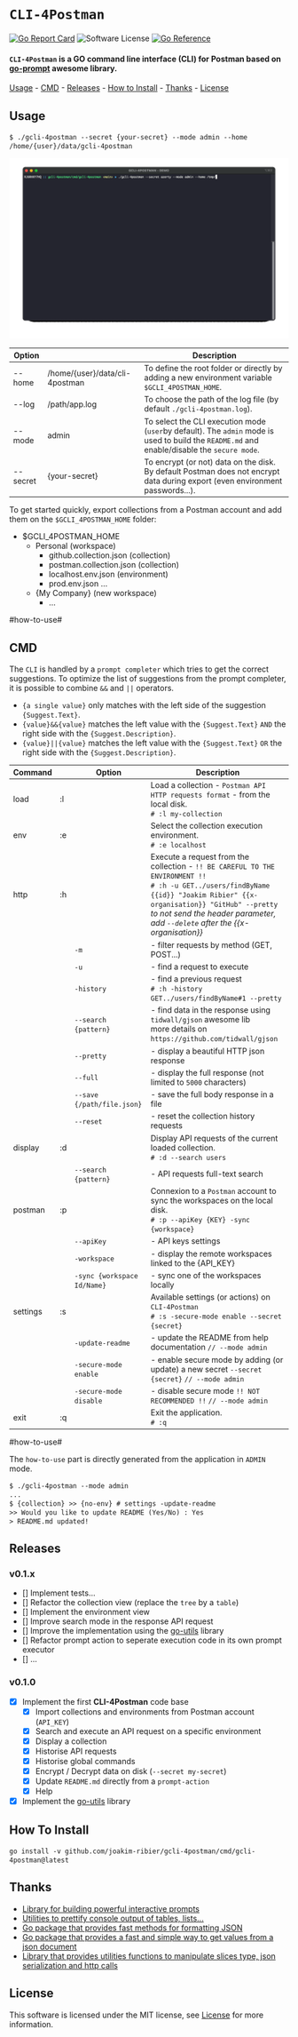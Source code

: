# `CLI-4Postman`

[![Go Report Card](https://goreportcard.com/badge/github.com/joakim-ribier/gcli-4postman)](https://goreportcard.com/report/github.com/joakim-ribier/gcli-4postman)
![Software License](https://img.shields.io/badge/license-MIT-brightgreen.svg?style=flat-square)
[![Go Reference](https://pkg.go.dev/badge/image)](https://pkg.go.dev/github.com/joakim-ribier/gcli-4postman)


#### `CLI-4Postman` is a GO command line interface (CLI) for Postman based on [go-prompt](https://github.com/c-bata/go-prompt) awesome library.

[Usage](#usage) - [CMD](#cmd) - [Releases](#releases) - [How to Install](#how-to-install) - [Thanks](#thanks) - [License](#license)

## Usage

```
$ ./gcli-4postman --secret {your-secret} --mode admin --home /home/{user}/data/gcli-4postman
```

![](gcli-4postman.gif)

| Option | | Description |
| --- | --- | ---
| --home | /home/{user}/data/cli-4postman | To define the root folder or directly by adding a new environment variable `$GCLI_4POSTMAN_HOME`.
| --log | /path/app.log | To choose the path of the log file (by default `./gcli-4postman.log`).
| --mode | admin | To select the CLI execution mode (`user`by default). The `admin` mode is used to build the `README.md` and enable/disable the `secure mode`.
| --secret | {your-secret} | To encrypt (or not) data on the disk. By default Postman does not encrypt data during export (even environment passwords...).

To get started quickly, export collections from a Postman account and add them on the `$GCLI_4POSTMAN_HOME` folder:

  * $GCLI_4POSTMAN_HOME
    * Personal (workspace)
      * github.collection.json (collection)
      * postman.collection.json (collection)
      * localhost.env.json (environment)
      * prod.env.json ...
    * {My Company} (new workspace)
      * ...

#how-to-use#
## CMD

The `CLI` is handled by a `prompt completer` which tries to get the correct suggestions.
To optimize the list of suggestions from the prompt completer, it is possible to combine `&&` and `||` operators.
* `{a single value}` only matches with the left side of the suggestion `{Suggest.Text}`.
* `{value}&&{value}` matches the left value with the `{Suggest.Text}` `AND` the right side with the `{Suggest.Description}`.
* `{value}||{value}` matches the left value with the `{Suggest.Text}` `OR` the right side with the `{Suggest.Description}`.

| Command |  | Option | Description |
| --- | --- | --- | --- |
| load | :l |  | Load a collection - `Postman API HTTP requests format` - from the local disk.<br/>`# :l my-collection` |
| env | :e |  | Select the collection execution environment.<br/>`# :e localhost` |
| http | :h |  | Execute a request from the collection - `!! BE CAREFUL TO THE ENVIRONMENT !!`<br/>`# :h -u GET../users/findByName {{id}} "Joakim Ribier" {{x-organisation}} "GitHub" --pretty`<br/>_to not send the header parameter, add `--delete` after the {{x-organisation}}_ |
 |  |  |  `-m`  |  - filter requests by method (GET, POST...)  | 
 |  |  |  `-u`  |  - find a request to execute  | 
 |  |  |  `-history`  |  - find a previous request<br/>`# :h -history GET../users/findByName#1 --pretty`  | 
 |  |  |  `--search {pattern}`  |  - find data in the response using `tidwall/gjson` awesome lib<br/>more details on `https://github.com/tidwall/gjson`  | 
 |  |  |  `--pretty`  |  - display a beautiful HTTP json response  | 
 |  |  |  `--full`  |  - display the full response (not limited to `5000` characters)  | 
 |  |  |  `--save {/path/file.json}`  |  - save the full body response in a file  | 
 |  |  |  `--reset`  |  - reset the collection history requests  | 
| display | :d |  | Display API requests of the current loaded collection.<br/>`# :d --search users` |
 |  |  |  `--search {pattern}`  |  - API requests full-text search  | 
| postman | :p |  | Connexion to a `Postman` account to sync the workspaces on the local disk.<br/>`# :p --apiKey {KEY} -sync {workspace}` |
 |  |  |  `--apiKey`  |  - API keys settings  | 
 |  |  |  `-workspace`  |  - display the remote workspaces linked to the {API_KEY}  | 
 |  |  |  `-sync {workspace Id/Name}`  |  - sync one of the workspaces locally  | 
| settings | :s |  | Available settings (or actions) on `CLI-4Postman`<br/>`# :s -secure-mode enable --secret {secret}` |
 |  |  |  `-update-readme`  |  - update the README from help documentation `// --mode admin`  | 
 |  |  |  `-secure-mode enable`  |  - enable secure mode by adding (or update) a new secret `--secret {secret}` `// --mode admin`  | 
 |  |  |  `-secure-mode disable`  |  - disable secure mode `!! NOT RECOMMENDED !!` `// --mode admin`  | 
| exit | :q |  | Exit the application.<br/>`# :q` |



#how-to-use#

The `how-to-use` part is directly generated from the application in `ADMIN` mode.
```
$ ./gcli-4postman --mode admin
...
$ {collection} >> {no-env} # settings -update-readme
>> Would you like to update README (Yes/No) : Yes
> README.md updated!
```

## Releases

### v0.1.x

* [] Implement tests...
* [] Refactor the collection view (replace the `tree` by a `table`)
* [] Implement the environment view
* [] Improve search mode in the response API request
* [] Improve the implementation using the [go-utils](https://github.com/joakim-ribier/go-utils) library
* [] Refactor prompt action to seperate execution code in its own prompt executor
* [] ...

### v0.1.0

* [x] Implement the first **CLI-4Postman** code base
  * [x] Import collections and environments from Postman account (`API_KEY`)
  * [x] Search and execute an API request on a specific environment
  * [x] Display a collection
  * [x] Historise API requests
  * [x] Historise global commands
  * [x] Encrypt / Decrypt data on disk (`--secret my-secret`)
  * [x] Update `README.md` directly from a `prompt-action`
  * [x] Help
* [x] Implement the [go-utils](https://github.com/joakim-ribier/go-utils) library

## How To Install

```
go install -v github.com/joakim-ribier/gcli-4postman/cmd/gcli-4postman@latest
```

## Thanks

* [Library for building powerful interactive prompts](https://github.com/c-bata/go-prompt)
* [Utilities to prettify console output of tables, lists...](https://github.com/jedib0t/go-pretty)
* [Go package that provides fast methods for formatting JSON](https://github.com/tidwall/pretty)
* [Go package that provides a fast and simple way to get values from a json document](https://github.com/tidwall/gjson)
* [Library that provides utilities functions to manipulate slices type, json serialization and http calls](https://github.com/joakim-ribier/go-utils)

## License

This software is licensed under the MIT license, see [License](https://github.com/joakim-ribier/go-utils/blob/main/LICENSE) for more information.